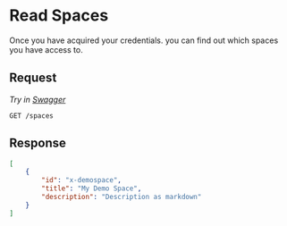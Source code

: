 # Read Spaces

Once you have acquired your credentials. you can find out which spaces you have access to.

## Request

*Try in [Swagger](https://xyz.api.here.com/hub/static/swagger/#/Read_Spaces)*

```HTTP
GET /spaces
```

## Response

```JSON
[
    {
        "id": "x-demospace",
        "title": "My Demo Space",
        "description": "Description as markdown"
    }
]
```